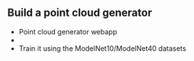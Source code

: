 ## Build a point cloud generator

- Point cloud generator webapp 
- 
- Train it using the ModelNet10/ModelNet40 datasets
